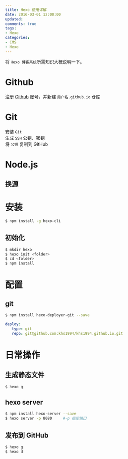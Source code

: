 ```yaml
---
title: Hexo 使用详解
date: 2016-03-01 12:00:00
updated:
comments: true
tags:
- Hexo
categories:
- CMS
- Hexo
---
```


将 `Hexo 博客系统`所需知识大概说明一下。

<!--more-->

# Github

注册 [Github](//github.com) 账号，并新建 `用户名.github.io` 仓库

# Git

安装 `Git`  
生成 `SSH` 公钥、密钥  
将 `公钥` 复制到 GitHub  

# Node.js

## 换源

# 安装

```bash
$ npm install -g hexo-cli
```

## 初始化

```bash
$ mkdir hexo
$ hexo init <folder>
$ cd <folder>
$ npm install
```

# 配置

## git

```bash
$ npm install hexo-deployer-git --save
```

```yaml
deploy:
   type: git
   repo: git@github.com:khs1994/khs1994.github.io.git
```

# 日常操作

## 生成静态文件

```bash
$ hexo g
```

## hexo server

```bash
$ npm install hexo-server --save
$ hexo server -p 8080     #-p 指定端口
```

## 发布到 GitHub

```bash
$ hexo g
$ hexo d
```
